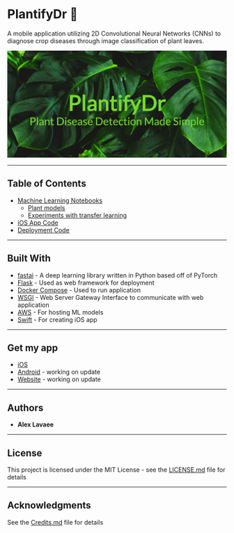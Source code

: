 # PlantifyDr 🌿

A mobile application utilizing 2D Convolutional Neural Networks (CNNs) to diagnose crop diseases through image classification of plant leaves.

![](images/PlantifyDr-feature-graphic.png)

---

## Table of Contents

- [Machine Learning Notebooks](notebooks)
  - [Plant models](notebooks/plants)
  - [Experiments with transfer learning](notebooks/experiments)
- [iOS App Code](PlantifyDr_iOS)
- [Deployment Code](plantifydr)

---

## Built With

- [fastai](https://docs.fast.ai/) - A deep learning library written in Python based off of PyTorch
- [Flask](https://flask.palletsprojects.com/en/1.1.x/) - Used as web framework for deployment
- [Docker Compose](https://docs.docker.com/compose/) - Used to run application
- [WSGI](https://wsgi.readthedocs.io/en/latest/what.html) - Web Server Gateway Interface to communicate with web application
- [AWS](https://aws.amazon.com/) - For hosting ML models
- [Swift](https://developer.apple.com/swift/) - For creating iOS app

---

## Get my app

- [iOS](https://apps.apple.com/us/app/plantifydr/id1530756725)
- [Android](https://play.google.com/store/apps/details?id=com.onrender.plantify) - working on update
- [Website](https://plantify.onrender.com/) - working on update

---

## Authors

- **Alex Lavaee**

---

## License

This project is licensed under the MIT License - see the [LICENSE.md](LICENSE.md) file for details

---

## Acknowledgments

See the [Credits.md](Credits.md) file for details
